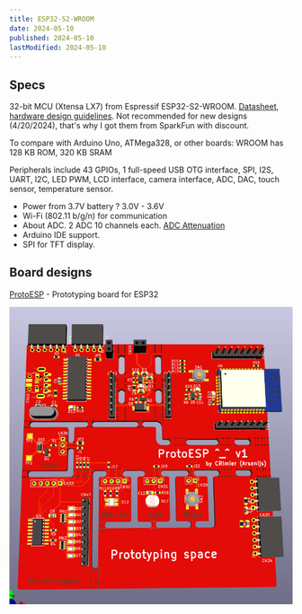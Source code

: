 ```yaml
---
title: ESP32-S2-WROOM
date: 2024-05-10
published: 2024-05-10
lastModified: 2024-05-10
---
```


## Specs

32-bit MCU (Xtensa LX7) from Espressif ESP32-S2-WROOM. [Datasheet](https://www.espressif.com/sites/default/files/documentation/esp32-s2-wroom_esp32-s2-wroom-i_datasheet_en.pdf), [hardware design guidelines](https://docs.espressif.com/projects/esp-hardware-design-guidelines/en/latest/esp32s2/schematic-checklist.html). Not recommended for new designs (4/20/2024), that's why I got them from SparkFun with discount.

To compare with Arduino Uno, ATMega328, or other boards: WROOM has 128 KB ROM, 320 KB SRAM

Peripherals include 43 GPIOs, 1 full-speed USB OTG interface, SPI, I2S, UART, I2C, LED PWM, LCD interface, camera interface, ADC, DAC, touch sensor, temperature sensor.

- Power from 3.7V battery ? 3.0V - 3.6V
- Wi-Fi (802.11 b/g/n) for communication
- About ADC. 2 ADC 10 channels each. [ADC Attenuation](https://docs.espressif.com/projects/esp-idf/en/v4.4/esp32/api-reference/peripherals/adc.html#adc-attenuation)
- Arduino IDE support.
- SPI for TFT display.

## Board designs

[ProtoESP](https://twitter.com/FairywrenTech/status/1475555741222199302) - Prototyping board for ESP32

![PCB design 3d render](./ProtoESP-by-crimier.png)